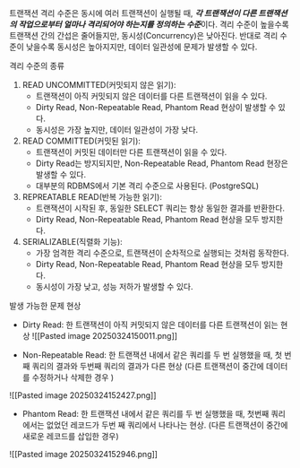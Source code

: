 트랜잭션 격리 수준은 동시에 여러 트랜잭션이 실행될 때, ***각 트랜잭션이 다른 트랜잭션의 작업으로부터 얼마나 격리되어야 하는지를 정의하는 수준***이다. 격리 수준이 높을수록 트랜잭션 간의 간섭은 줄어들지만, 동시성(Concurrency)은 낮아진다. 반대로 격리 수준이 낮을수록 동시성은 높아지지만, 데이터 일관성에 문제가 발생할 수 있다. 


격리 수준의 종류
1. READ UNCOMMITTED(커밋되지 않은 읽기):
	- 트랜잭션이 아직 커밋되지 않은 데이터를 다른 트랜잭션이 읽을 수 있다. 
	- Dirty Read, Non-Repeatable Read, Phantom Read 현상이 발생할 수 있다. 
	- 동시성은 가장 높지만, 데이터 일관성이 가장 낮다. 
2. READ COMMITTED(커밋된 읽기):
	- 트랜잭션이 커밋된 데이터만 다른 트랜잭션이 읽을 수 있다. 
	- Dirty Read는 방지되지만, Non-Repeatable Read, Phantom Read 현장은 발생할 수 있다.
	- 대부분의 RDBMS에서 기본 격리 수준으로 사용된다. (PostgreSQL)
3. REPREATABLE READ(반복 가능한 읽기):
	- 트랜잭션이 시작된 후, 동일한 SELECT 쿼리는 항상 동일한 결과를 반환한다. 
	- Dirty Read, Non-Repeatable Read, Phantom Read 현상을 모두 방지한다. 
4. SERIALIZABLE(직렬화 기능):
	- 가장 엄격한 격리 수준으로, 트랜잭션이 순차적으로 실행되는 것처럼 동작한다. 
	- Dirty Read, Non-Repeatable Read, Phantom Read 현상을 모두 방지한다. 
	- 동시성이 가장 낮고, 성능 저하가 발생할 수 있다. 


발생 가능한 문제 현상
- Dirty Read: 한 트랜잭션이 아직 커밋되지 않은 데이터를 다른 트랜잭션이 읽는 현상
![[Pasted image 20250324150011.png]]

- Non-Repeatable Read: 한 트랜잭션 내에서 같은 쿼리를 두 번 실행했을 때, 첫 번째 쿼리의 결과와 두번째 쿼리의 결과가 다른 현상 (다른 트랜잭션이 중간에 데이터를 수정하거나 삭제한 경우 )

![[Pasted image 20250324152427.png]]

- Phantom Read: 한 트랜잭션 내에서 같은 쿼리를 두 번 실행했을 때, 첫번째 쿼리에서는 없었던 레코드가 두번 째 쿼리에서 나타나는 현상. (다른 트랜잭션이 중간에 새로운 레코드를 삽입한 경우)

![[Pasted image 20250324152946.png]]
